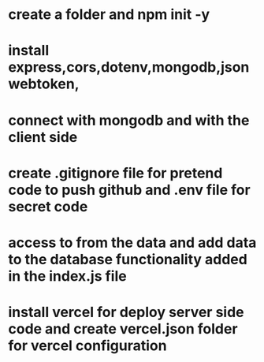 # create a folder and npm init -y

# install express,cors,dotenv,mongodb,jsonwebtoken,

# connect with mongodb and with the client side

# create .gitignore file for pretend code to push github and .env file for secret code

# access to from the data and add data to the database functionality added in the index.js file

# install vercel for deploy server side code and create vercel.json folder for vercel configuration
